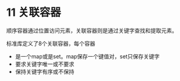 # 11 关联容器

顺序容器通过位置访问元素，关联容器则是通过关键字查找和提取元素。

标准库定义了8个关联容器，每个容器

- 是一个map或是set。map保存一个键值对，set只保存关键字
- 要求关键字唯一或不要求
- 保持关键字有序或不保持
